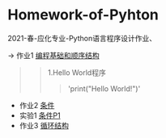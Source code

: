 # Homework-of-Pyhton 
2021-春-应化专业-Python语言程序设计作业、

-> 作业1 [编程基础和顺序结构](Homework-of-Python\homework1)
 >> 1.Hello World程序
 >>> 'print("Hello World!")'
    
- 作业2 [条件](Homework-of-Python\homework2)
- 实验1 [条件P1](Homework-of-Python\experiment1)
- 作业3 [循环结构](Homework-of-Python\homewrok3)


